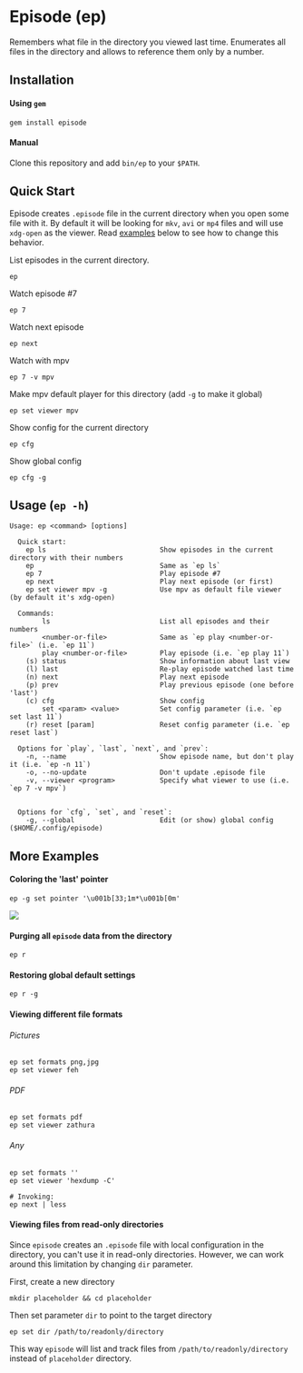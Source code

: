 # Episode (ep)
Remembers what file in the directory you viewed last time.
Enumerates all files in the directory and allows to reference them only by a number.

## Installation

#### Using `gem`
```
gem install episode
```

#### Manual
Clone this repository and add `bin/ep` to your `$PATH`.

## Quick Start

Episode creates `.episode` file in the current directory when you open some file with it. By default it will be looking for `mkv`, `avi` or `mp4` files and will use `xdg-open` as the viewer. Read [examples](#viewing-different-file-formats) below to see how to change this behavior.

List episodes in the current directory.
```
ep
``` 

Watch episode #7
```
ep 7
```

Watch next episode
```
ep next
```

Watch with mpv
```
ep 7 -v mpv
``` 

Make mpv default player for this directory (add `-g` to make it global)
```
ep set viewer mpv
```

Show config for the current directory
```
ep cfg
```

Show global config
```
ep cfg -g
```

## Usage (`ep -h`)
```
Usage: ep <command> [options]  
 
  Quick start:
    ep ls                            Show episodes in the current directory with their numbers
    ep                               Same as `ep ls`
    ep 7                             Play episode #7
    ep next                          Play next episode (or first)
    ep set viewer mpv -g             Use mpv as default file viewer (by default it's xdg-open)

  Commands:
        ls                           List all episodes and their numbers
        <number-or-file>             Same as `ep play <number-or-file>` (i.e. `ep 11`)
        play <number-or-file>        Play episode (i.e. `ep play 11`) 
    (s) status                       Show information about last view
    (l) last                         Re-play episode watched last time 
    (n) next                         Play next episode
    (p) prev                         Play previous episode (one before 'last') 
    (c) cfg                          Show config
        set <param> <value>          Set config parameter (i.e. `ep set last 11`)
    (r) reset [param]                Reset config parameter (i.e. `ep reset last`)

  Options for `play`, `last`, `next`, and `prev`:
    -n, --name                       Show episode name, but don't play it (i.e. `ep -n 11`)
    -o, --no-update                  Don't update .episode file
    -v, --viewer <program>           Specify what viewer to use (i.e. `ep 7 -v mpv`)


  Options for `cfg`, `set`, and `reset`:
    -g, --global                     Edit (or show) global config ($HOME/.config/episode)
```

## More Examples

#### Coloring the 'last' pointer
```
ep -g set pointer '\u001b[33;1m*\u001b[0m'
```
<img src="https://static.hedlx.org/episode_coloring_pointer.png">

#### Purging all `episode` data from the directory
```
ep r
```

#### Restoring global default settings
```
ep r -g
```

#### Viewing different file formats

###### Pictures
```
ep set formats png,jpg
ep set viewer feh
```

###### PDF
```
ep set formats pdf
ep set viewer zathura
```

###### Any
```
ep set formats ''
ep set viewer 'hexdump -C'

# Invoking:
ep next | less
```

#### Viewing files from read-only directories
Since `episode` creates an `.episode` file with local configuration in the directory, you can't use it in read-only directories.
However, we can work around this limitation by changing `dir` parameter. 

First, create a new directory
```
mkdir placeholder && cd placeholder
```

Then set parameter `dir` to point to the target directory
```
ep set dir /path/to/readonly/directory
```

This way `episode` will list and track files from `/path/to/readonly/directory` instead of `placeholder` directory.